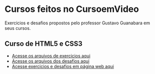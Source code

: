 # Cursos feitos no CursoemVideo
 Exercicios e desafios propostos pelo professor Gustavo Guanabara em seus cursos.

## Curso de HTML5 e CSS3

* [Acesse os arquivos de exercicios aqui](https://github.com/EduardoHoths/cursos-guanabara/tree/main/html-css/exercicios)
* [Acesse os arquivos dos desafios aqui](https://github.com/EduardoHoths/cursos-guanabara/tree/main/html-css/desafios)
* [Acesse exercicios e desafios em página web aqui](https://github.com/EduardoHoths/cursos-guanabara/tree/main/html-css/readme.md)